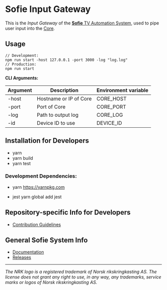 # Sofie Input Gateway

This is the _Input Gateway_ of the [**Sofie** TV Automation System](https://github.com/nrkno/Sofie-TV-automation/), used to pipe user input into the [Core](https://github.com/nrkno/tv-automation-server-core).

## Usage
```
// Development:
npm run start -host 127.0.0.1 -port 3000 -log "log.log"
// Production:
npm run start
```

**CLI Arguments:**

| Argument  | Description | Environment variable |
| ------------- | ------------- | --- |
| -host  | Hostname or IP of Core  | CORE_HOST  |
| -port  | Port of Core   |  CORE_PORT |
| -log  | Path to output log |  CORE_LOG |
| -id   | Device ID to use | DEVICE_ID |

## Installation for Developers

* yarn
* yarn build
* yarn test

### Development Dependencies:

* yarn
	https://yarnpkg.com

* jest
	yarn global add jest

## Repository-specific Info for Developers
* [Contribution Guidelines](CONTRIBUTING.md)

## General Sofie System Info
* [Documentation](https://nrkno.github.io/sofie-core/)
* [Releases](https://nrkno.github.io/sofie-core/releases)

---

_The NRK logo is a registered trademark of Norsk rikskringkasting AS. The license does not grant any right to use, in any way, any trademarks, service marks or logos of Norsk rikskringkasting AS._





